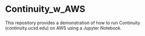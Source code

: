# Continuity_w_AWS

This repository provides a demonstration of how to run Continuity (continuity.ucsd.edu) on AWS using a Jupyter Notebook.  
